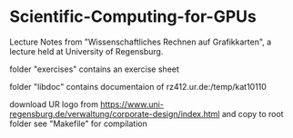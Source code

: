 # Scientific-Computing-for-GPUs
Lecture Notes from "Wissenschaftliches Rechnen auf Grafikkarten", 
a lecture held at University of Regensburg.

folder "exercises" contains an exercise sheet

folder "libdoc" contains documentaion of rz412.ur.de:/temp/kat10110

download UR logo from https://www.uni-regensburg.de/verwaltung/corporate-design/index.html and copy to root folder
see "Makefile" for compilation

